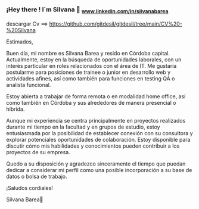  ### **¡Hey there !** I´m Silvana 👋 <sub> www.linkedin.com/in/silvanabarea</sub>
descargar Cv ==> https://github.com/gitdesil/gitdesil/tree/main/CV%20-%20Silvana

Estimados,

Buen día, mi nombre es Silvana Barea y resido en Córdoba capital. Actualmente, estoy en la búsqueda de oportunidades laborales, con un interés particular en roles relacionados con el área de IT. Me gustaría postularme para posiciones de trainee o junior en desarrollo web y actividades afines, así como también para funciones en testing QA o analista funcional.

Estoy abierta a trabajar de forma remota o en modalidad home office, así como también en Córdoba y sus alrededores de manera presencial o híbrida.

Aunque mi experiencia se centra principalmente en proyectos realizados durante mi tiempo en la facultad y en grupos de estudio, estoy entusiasmada por la posibilidad de establecer conexión con su consultora y explorar potenciales oportunidades de colaboración. Estoy disponible para discutir cómo mis habilidades y conocimientos pueden contribuir a los proyectos de su empresa.

Quedo a su disposición y agradezco sinceramente el tiempo que puedan dedicar a considerar mi perfil como una posible incorporación a su base de datos o bolsa de trabajo.

¡Saludos cordiales!

Silvana Barea🪻








